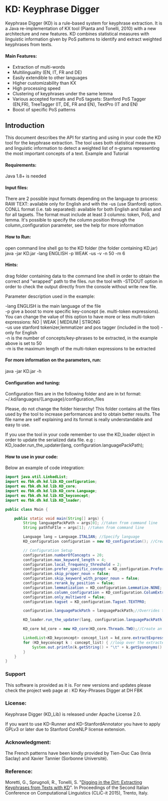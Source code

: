 KD: Keyphrase Digger
====================


Keyphrase Digger (KD) is a rule-based system for keyphrase extraction. It is a Java re-implementation of KX tool (Pianta and Tonelli, 2010) with a new architecture and new features. KD combines statistical measures with linguistic information given by PoS patterns to identify and extract weighted keyphrases from texts.

#### Main Features:

* Extraction of multi-words
* Multilinguality (EN, IT, FR and DE)
* Easily extendible to other languages
* Higher customizability than KX
* High processing speed
* Clustering of keyphrases under the same lemma
* Various accepted formats and PoS tagsets: Stanford PoS Tagger (EN,FR), TreeTagger (IT, DE, FR and EN), TextPro (IT and EN)
* Boost of specific PoS patterns




Introduction
------------

This document describes the API for starting and using in your code the KD tool for the keyphrase extraction. The tool uses both statistical measures and linguistic information to detect a weighted list of n-grams representing the most important concepts of a text.
Example and Tutorial


#### Requirements:

Java 1.8+ is needed


#### Input files:

There are 2 possible input formats depending on the language to process:
RAW TEXT: available only for English and with the -us (use Stanford) option.
CONLL format (i.e. tab separated): available for both English and Italian and for all tagsets. The format must include at least 3 columns: token, PoS, and lemma. It's possible to specify the column position through the column_configuration parameter, see the help for more information

#### How to Run:

open command line shell
go to the KD folder (the folder containing KD.jar)
java -jar KD.jar -lang ENGLISH -p WEAK -us -v -n 50 -m 6 <Folder or File to be processed>

#### Hints:

drag folder containing data to the command line shell in order to obtain the correct and "wrapped" path to the files.
run the tool with -STDOUT option in order to check the output directly from the console without write new file.

Parameter description used in the example:

-lang ENGLISH is the main language of the file  
-p give a boost to more specific key-concept (ie. multi-token expressions). You can change the value of this option to have more or less multi-token expressions: NO | WEAK | MEDIUM | STRONG  
-us use stanford tokenizer,lemmatizer and pos tagger (included in the tool) - only for English  
-n is the number of concepts/key-phrases to be extracted, in the example above is set to 50  
-m is the maximum length of the multi-token expressions to be extracted  

#### For more information on the parameters, run: 
java -jar KD.jar -h

#### Configuration and tuning:

Configuration files are in the following folder and are in txt format:
~/.kd/languages/{Language}/configuration_files

Please, do not change the folder hierarchy!
This folder contains all the files used by the tool to increase performances and to obtain better results.
The file name are self explaining and its format is really understandable and easy to use.

If you use the tool in your code remember to use the KD_loader object in order to update the serialized data file.
e.g : KD_loader.run_the_updater(lang, configuration.languagePackPath);

#### How to use in your code:

Below an example of code integration:

```java
import java.util.LinkedList;
import eu.fbk.dh.kd.lib.KD_configuration;
import eu.fbk.dh.kd.lib.KD_core;
import eu.fbk.dh.kd.lib.KD_core.Language;
import eu.fbk.dh.kd.lib.KD_keyconcept;
import eu.fbk.dh.kd.lib.KD_loader;

public class Main {

    public static void main(String[] args) {
        String languagePackPath = args[0]; //taken from command line
        String pathToFIle = args[1]; //taken from command line

        Language lang = Language.ITALIAN; //Specify language
        KD_configuration configuration = new KD_configuration(); //Creates a new instance of KD_Configuration object

        // Configuration Setup
        configuration.numberOfConcepts = 20;
        configuration.max_keyword_length = 4;
        configuration.local_frequency_threshold = 2;
        configuration.prefer_specific_concept = KD_configuration.Prefer_Specific_Concept.MEDIUM;
        configuration.skip_proper_noun = false;
        configuration.skip_keyword_with_proper_noun = false;
        configuration.rerank_by_position = false;
        configuration.lemmatization = KD_configuration.Lemmatize.NONE;
        configuration.column_configuration = KD_configuration.ColumExtraction.TOKEN_POS_LEMMA;
        configuration.only_multiword = false;
        configuration.tagset = KD_configuration.Tagset.TEXTPRO;

        configuration.languagePackPath = languagePackPath;//Overrides the default path with the new one taken from the command line parameter

        KD_loader.run_the_updater(lang, configuration.languagePackPath); //Updates the configuration file if something is changed

        KD_core kd_core = new KD_core(KD_core.Threads.TWO);//Create an instance of the KD core

        LinkedList<KD_keyconcept> concept_list = kd_core.extractExpressions(lang, configuration, pathToFIle, null);
        for (KD_keyconcept k : concept_list) { //loop over the extracted key_phrases and print the results
            System.out.println(k.getString() + "\t" + k.getSysnonyms() + "\t" + k.score + "\t" + k.frequency);
        }
    }
}
```    

### Support

This software is provided as it is. For new versions and updates please check the project web page at : KD Key-Phrases Digger at DH FBK


### License:
Keyphrase Digger (KD_Lib) is released under Apache License 2.0.

If you want to use KD-Runner and KD-StanfordAnnotator you have to apply GPLv3 or later due to Stanford CoreNLP license extension. 

### Acknowledgment:
The French patterns have been kindly provided by Tien-Duc Cao (Inria Saclay) and Xavier Tannier (Sorbonne Université). 


### Reference:

Moretti, G., Sprugnoli, R., Tonelli, S. "[Digging in the Dirt: Extracting Keyphrases from Texts with KD](https://iris.unito.it/retrieve/handle/2318/1532924/75495/Accademia_University_Press_978-88-99200-62-6.pdf#page=200)". In Proceedings of the Second Italian Conference on Computational Linguistics (CLiC-it 2015), Trento, Italy.